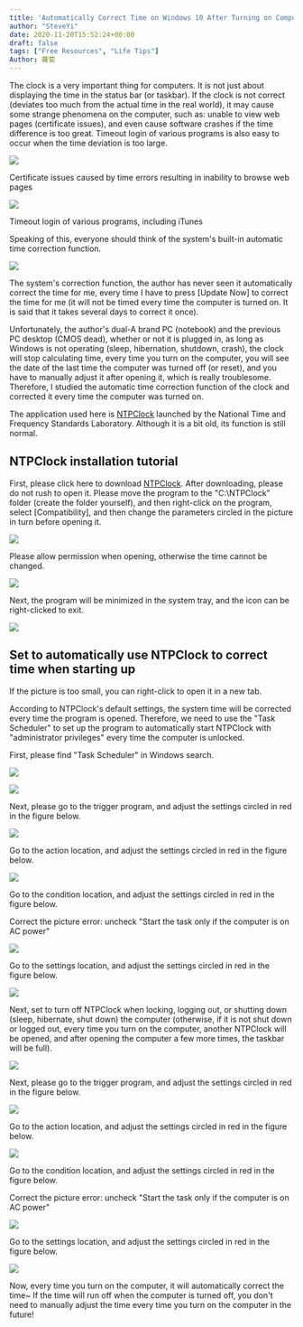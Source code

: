 ```yaml
---
title: 'Automatically Correct Time on Windows 10 After Turning on Computer (Wake Up)'
author: "SteveYi"
date: 2020-11-20T15:52:24+00:00
draft: false
tags: ["Free Resources", "Life Tips"]
Author: 蘿蔔
---
```


The clock is a very important thing for computers. It is not just about displaying the time in the status bar (or taskbar). If the clock is not correct (deviates too much from the actual time in the real world), it may cause some strange phenomena on the computer, such as: unable to view web pages (certificate issues), and even cause software crashes if the time difference is too great. Timeout login of various programs is also easy to occur when the time deviation is too large.

![](https://static-a1.steveyi.net/media/blog/2020112014495468.png)

Certificate issues caused by time errors resulting in inability to browse web pages

![](https://static-a1.steveyi.net/media/blog/2020112015550593.png)

Timeout login of various programs, including iTunes

Speaking of this, everyone should think of the system's built-in automatic time correction function.

![](https://static-a1.steveyi.net/media/blog/2020112014523058.png)

The system's correction function, the author has never seen it automatically correct the time for me, every time I have to press [Update Now] to correct the time for me (it will not be timed every time the computer is turned on. It is said that it takes several days to correct it once).

Unfortunately, the author's dual-A brand PC (notebook) and the previous PC desktop (CMOS dead), whether or not it is plugged in, as long as Windows is not operating (sleep, hibernation, shutdown, crash), the clock will stop calculating time, every time you turn on the computer, you will see the date of the last time the computer was turned off (or reset), and you have to manually adjust it after opening it, which is really troublesome. Therefore, I studied the automatic time correction function of the clock and corrected it every time the computer was turned on.

The application used here is [NTPClock](https://www.stdtime.gov.tw/chinese/exe/NTPClock.exe "https://www.stdtime.gov.tw/chinese/exe/NTPClock.exe") launched by the National Time and Frequency Standards Laboratory.
Although it is a bit old, its function is still normal.

NTPClock installation tutorial
---------------

First, please click here to download [NTPClock](https://www.stdtime.gov.tw/chinese/exe/NTPClock.exe "https://www.stdtime.gov.tw/chinese/exe/NTPClock.exe"). After downloading, please do not rush to open it.
Please move the program to the "C:\NTPClock" folder (create the folder yourself), and then right-click on the program, select [Compatibility], and then change the parameters circled in the picture in turn before opening it.

![](https://static-a1.steveyi.net/media/blog/2020112015050958.png)

Please allow permission when opening, otherwise the time cannot be changed.

![](https://static-a1.steveyi.net/media/blog/2020112015075546.png)

Next, the program will be minimized in the system tray, and the icon can be right-clicked to exit.

![](https://static-a1.steveyi.net/media/blog/2020112015113959.png)

Set to automatically use NTPClock to correct time when starting up
--------------------

If the picture is too small, you can right-click to open it in a new tab.

According to NTPClock's default settings, the system time will be corrected every time the program is opened.
Therefore, we need to use the "Task Scheduler" to set up the program to automatically start NTPClock with "administrator privileges" every time the computer is unlocked.

First, please find "Task Scheduler" in Windows search.

![](https://static-a1.steveyi.net/media/blog/2020112015162761.png)

![](https://static-a1.steveyi.net/media/blog/2020112015362266.png)

Next, please go to the trigger program, and adjust the settings circled in red in the figure below.

![](https://static-a1.steveyi.net/media/blog/2020112015253737.png)

Go to the action location, and adjust the settings circled in red in the figure below.

![](https://static-a1.steveyi.net/media/blog/2020112015265857.png)

Go to the condition location, and adjust the settings circled in red in the figure below.

Correct the picture error: uncheck "Start the task only if the computer is on AC power"

![](https://static-a1.steveyi.net/media/blog/2020112015284487.png)

Go to the settings location, and adjust the settings circled in red in the figure below.

![](https://static-a1.steveyi.net/media/blog/2020112015293652.png)

Next, set to turn off NTPClock when locking, logging out, or shutting down (sleep, hibernate, shut down) the computer
(otherwise, if it is not shut down or logged out, every time you turn on the computer, another NTPClock will be opened, and after opening the computer a few more times, the taskbar will be full).

![](https://static-a1.steveyi.net/media/blog/2020112015394495.png)

Next, please go to the trigger program, and adjust the settings circled in red in the figure below.

![](https://static-a1.steveyi.net/media/blog/2020112015422241.png)

Go to the action location, and adjust the settings circled in red in the figure below.

![](https://static-a1.steveyi.net/media/blog/2020112015435684.png)

Go to the condition location, and adjust the settings circled in red in the figure below.

Correct the picture error: uncheck "Start the task only if the computer is on AC power"

![](https://static-a1.steveyi.net/media/blog/2020112015284487.png)

Go to the settings location, and adjust the settings circled in red in the figure below.

![](https://static-a1.steveyi.net/media/blog/2020112015293652.png)

Now, every time you turn on the computer, it will automatically correct the time~ If the time will run off when the computer is turned off, you don't need to manually adjust the time every time you turn on the computer in the future!
